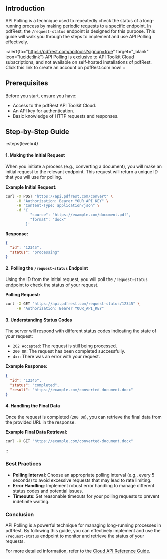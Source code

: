 ## Introduction

API Polling is a technique used to repeatedly check the status of a long-running process by making periodic requests to a specific endpoint. In pdfRest, the `/request-status` endpoint is designed for this purpose. This guide will walk you through the steps to implement and use API Polling effectively.

::alert{to="https://pdfrest.com/apitools?signup=true" target="_blank" icon="lucide:link"}
API Polling is exclusive to API Toolkit Cloud subscriptions, and not available on self-hosted installations of pdfRest. Click this link to create an account on pdfRest.com now!
::

## Prerequisites

Before you start, ensure you have:
- Access to the pdfRest API Toolkit Cloud.
- An API key for authentication.
- Basic knowledge of HTTP requests and responses.

## Step-by-Step Guide

::steps{level=4}

#### 1. Making the Initial Request

When you initiate a process (e.g., converting a document), you will make an initial request to the relevant endpoint. This request will return a unique ID that you will use for polling.

**Example Initial Request:**

```bash
curl -X POST "https://api.pdfrest.com/convert" \
     -H "Authorization: Bearer YOUR_API_KEY" \
     -H "Content-Type: application/json" \
     -d '{
           "source": "https://example.com/document.pdf",
           "format": "docx"
         }'
```

**Response:**

```json
{
  "id": "12345",
  "status": "processing"
}
```

#### 2. Polling the `/request-status` Endpoint

Using the ID from the initial request, you will poll the `/request-status` endpoint to check the status of your request.

**Polling Request:**

```bash
curl -X GET "https://api.pdfrest.com/request-status/12345" \
     -H "Authorization: Bearer YOUR_API_KEY"
```

#### 3. Understanding Status Codes

The server will respond with different status codes indicating the state of your request:

- `202 Accepted`: The request is still being processed.
- `200 OK`: The request has been completed successfully.
- `4xx`: There was an error with your request.

**Example Response:**

```json
{
  "id": "12345",
  "status": "completed",
  "result": "https://example.com/converted-document.docx"
}
```

#### 4. Handling the Final Data

Once the request is completed (`200 OK`), you can retrieve the final data from the provided URL in the response.

**Example Final Data Retrieval:**

```bash
curl -X GET "https://example.com/converted-document.docx"
```
::


### Best Practices

- **Polling Interval**: Choose an appropriate polling interval (e.g., every 5 seconds) to avoid excessive requests that may lead to rate limiting.
- **Error Handling**: Implement robust error handling to manage different status codes and potential issues.
- **Timeouts**: Set reasonable timeouts for your polling requests to prevent indefinite waiting.

### Conclusion

API Polling is a powerful technique for managing long-running processes in pdfRest. By following this guide, you can effectively implement and use the `/request-status` endpoint to monitor and retrieve the status of your requests.

For more detailed information, refer to the [Cloud API Reference Guide](https://docs.pdfrest.com/pdfrest-api-toolkit-cloud/api-reference-guide/).
